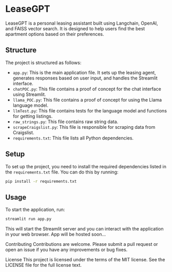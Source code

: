 # LeaseGPT

LeaseGPT is a personal leasing assistant built using Langchain, OpenAI, and FAISS vector search. It is designed to help users find the best apartment options based on their preferences.

## Structure

The project is structured as follows:

- `app.py`: This is the main application file. It sets up the leasing agent, generates responses based on user input, and handles the Streamlit interface.
- `chatPOC.py`: This file contains a proof of concept for the chat interface using Streamlit.
- `llama_POC.py`: This file contains a proof of concept for using the Llama language model.
- `llmTest.py`: This file contains tests for the language model and functions for getting listings.
- `raw_strings.py`: This file contains raw string data.
- `scrapeCraigslist.py`: This file is responsible for scraping data from Craigslist.
- `requirements.txt`: This file lists all Python dependencies.

## Setup

To set up the project, you need to install the required dependencies listed in the `requirements.txt` file. You can do this by running:

```sh
pip install -r requirements.txt

```

## Usage

To start the application, run:
```sh
streamlit run app.py
```

This will start the Streamlit server and you can interact with the application in your web browser.
App will be hosted soon... 

Contributing
Contributions are welcome. Please submit a pull request or open an issue if you have any improvements or bug fixes.

License
This project is licensed under the terms of the MIT license. See the LICENSE file for the full license text.



